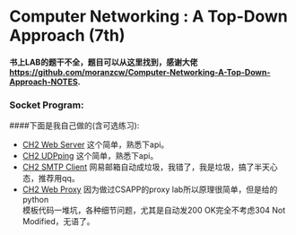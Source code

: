 # Computer Networking : A Top-Down Approach (7th)
#### 书上LAB的题干不全，题目可以从这里找到，感谢大佬 https://github.com/moranzcw/Computer-Networking-A-Top-Down-Approach-NOTES.

### Socket Program: 
####下面是我自己做的(含可选练习):
* [CH2 Web Server](CH2/Programing/WebServer) 这个简单，熟悉下api。
* [CH2 UDPping](CH2/Programing/UDPping) 这个简单，熟悉下api。
* [CH2 SMTP Client](CH2/Programing/SMTP) 网易邮箱自动成垃圾，我错了，我是垃圾，搞了半天心态，推荐用qq。
* [CH2 Web Proxy](CH2/Programing/WebProxy) 因为做过CSAPP的proxy lab所以原理很简单，但是给的python<br>模板代码一堆坑，各种细节问题，尤其是自动发200 OK完全不考虑304 Not Modified，无语了。
  
